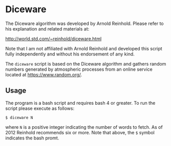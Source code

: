 # Diceware

The Diceware algorithm was developed by Arnold Reinhold. Please refer to his
explanation and related materials at:

http://world.std.com/~reinhold/diceware.html

Note that I am not affiliated with Arnold Reinhold and developed this script
fully independently and without his endorsement of any kind.

The `diceware` script is based on the Diceware algorithm and gathers random
numbers generated by atmospheric processes from an online service located at
https://www.random.org/.

## Usage

The program is a bash script and requires bash 4 or greater. To run the script
please execute as follows:

    $ diceware N

where `N` is a positive integer indicating the number of words to fetch. As of
2012 Reinhold recommends six or more. Note that above, the `$` symbol indicates
the bash promt.
